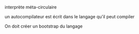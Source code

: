 interprète méta-circulaire

un autocompilateur est écrit dans le langage qu'il peut compiler

On doit créer un bootstrap du langage

